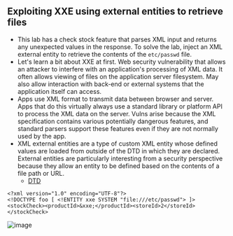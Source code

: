 ## Exploiting XXE using external entities to retrieve files
- This lab has a check stock feature that parses XML input and returns any unexpected values in the response. To solve the lab, inject an XML external entity to retrieve the contents of the `etc/passwd` file.
- Let's learn a bit about XXE at first. Web security vulnerability that allows an attacker to interfere with an application's processing of XML data. It often allows viewing of files on the application server filesystem. May also allow interaction with back-end or external systems that the application itself can access.
- Apps use XML format to transmit data between browser and server. Apps that do this virtually always use a standard library or platform API to process the XML data on the server. Vulns arise because the XML specification contains various potentially dangerous features, and standard parsers support these features even if they are not normally used by the app.
- XML external entities are a type of custom XML entity whose defined values are loaded from outside of the DTD in which they are declared. External entities are particularly interesting from a security perspective because they allow an entity to be defined based on the contents of a file path or URL.
  - [DTD](https://www.w3schools.com/xml/xml_dtd_intro.asp)
```
<?xml version="1.0" encoding="UTF-8"?>
<!DOCTYPE foo [ <!ENTITY xxe SYSTEM "file:///etc/passwd"> ]>
<stockCheck><productId>&xxe;</productId><storeId>2</storeId></stockCheck>
```

![image](https://github.com/user-attachments/assets/8b7cc000-507d-4896-95cc-c87e5ad1c674)
